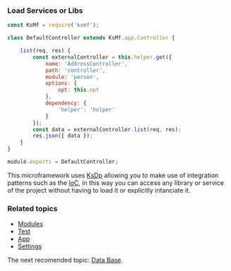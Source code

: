 ### Load Services or Libs
```js
const KsMf = require('ksmf');

class DefaultController extends KsMf.app.Controller {

    list(req, res) {
        const externalController = this.helper.get({
            name: 'AddressController',
            path: 'controller',
            module: 'person',
            options: {
                opt: this.opt
            },
            dependency: {
                'helper': 'helper'
            }
        });
        const data = externalController.list(req, res);
        res.json({ data });
    }
}

module.exports = DefaultController;
```

This microframework uses [KsDp](https://github.com/ameksike/ksdp) allowing you to make use of integration patterns such as the [IoC](https://github.com/ameksike/ksdp/wiki/IoC-from-Integration-Group), in this way you can access any library or service of the project without having to load it or explicitly intanciate it.

### Related topics 
+ [Modules](./common.modules.md)
+ [Test](./advanced.test.md)
+ [App](./advanced.app.web.md)
+ [Settings](./advanced.setting.md)

The next recomended topic: [Data Base](./common.DAO.md).